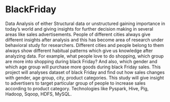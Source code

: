 # BlackFriday

Data Analysis of either Structural data or unstructured gaining importance in today’s world and giving insights for further decision making in several areas like sales advertisements. People of different cities always give different insights after analysis and this has become area of research under behavioral study for researchers. Different cities and people belong to them always show different habitual patterns which give us knowledge after analyzing data. For example, what people love to do shopping, which group are more into shopping during black Friday? And also, which gender and which age group will purchase more goods during black Friday sales.  This project will analyses dataset of black Friday and find out how sales changes with gender, age group, city, product categories. This study will give insight to advertisers to target particular group of people to increase sales according to product category. Technologies like Pyspark, Hive, Pig, Hadoop, Sqoop, HDFS, MySQL.
